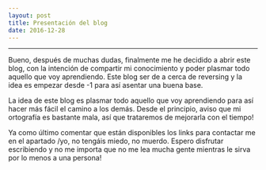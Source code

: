```yaml
---
layout: post
title: Presentación del blog
date: 2016-12-28
---
```

--------------------

Bueno, después de muchas dudas, finalmente me he decidido a abrir este blog, con la intención de compartir mi conocimiento y poder plasmar todo aquello que voy aprendiendo. Este blog ser de a cerca de reversing y la idea es empezar desde -1 para así asentar una buena base.  


La idea de este blog es plasmar todo aquello que voy aprendiendo para así hacer más fácil el camino a los demás. Desde el principio, aviso que mi ortografía es bastante mala, así que trataremos de mejorarla con el tiempo!


Ya como último comentar que están disponibles los links para contactar me en el apartado /yo, no tengáis miedo, no muerdo.  Espero disfrutar escribiendo y no me importa que no me lea mucha gente mientras le sirva por lo menos a una persona!

